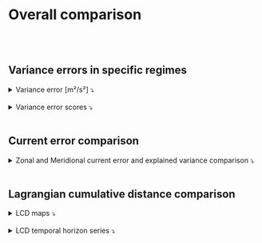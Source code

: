 # Overall comparison

<br>
 


<br> 

    
## Variance errors in specific regimes

<details>
<summary>Variance error [m²/s²] ⤵️  </summary>
    
<br>  
 

<table>
  <thead>
    <tr> 
      <th></th>
      <th colspan="3">Variance error u [m²/s²]</th>
      <th colspan="3">Variance error v [m²/s²]</th>
    </tr>
  </thead>
  <tbody>
    <tr> 
      <td> </td>
      <td> coastal </td>
      <td> offshore_highvar </td>
      <td> offshore_lowvar </td>
      <td> coastal </td>
      <td> offshore_highvar </td>
      <td> offshore_lowvar </td>
    </tr>
    <tr> 
    <tr> 
      <td><strong>DUACS</strong></td>
      <td>0.051408</td>
      <td>0.048399</td>
      <td>0.023910</td>
      <td>0.055813</td>
      <td>0.051483</td>
      <td>0.021734</td>
    </tr>
    <tr> 
      <td><strong>MIOST</strong></td>
      <td><span style="color:blue">0.049734</span></td>
      <td>0.048318</td>
      <td><span style="color:blue">0.023864</span></td>
      <td>0.058365</td>
      <td>0.052196</td>
      <td>0.021658</td>
    </tr>
    <tr> 
      <td><strong>BFN-QG</strong></td>
      <td>0.051588</td>
      <td><span style="color:blue">0.043017</span></td>
      <td>0.024237</td>
      <td><span style="color:blue">0.051550</span></td>
      <td><span style="color:blue">0.044031</span></td>
      <td><span style="color:blue">0.021606</span></td>
    </tr> 
  </tbody>
</table>

</details>
 

<br>

<details>
<summary>Variance error scores ⤵️  </summary>
    
<br> 
 
<table>
  <thead>
    <tr> 
      <th></th>
      <th colspan="3">Variance error score u</th>
      <th colspan="3">Variance error score v</th>
    </tr>
  </thead>
  <tbody>
    <tr> 
      <td> </td>
      <td> coastal </td>
      <td> offshore_highvar </td>
      <td> offshore_lowvar </td>
      <td> coastal </td>
      <td> offshore_highvar </td>
      <td> offshore_lowvar </td>
    </tr>
    <tr> 
    <tr> 
      <td><strong>DUACS</strong></td>
      <td>72.3 %</td>
      <td>73.3 %</td>
      <td>54.5 %</td>
      <td>67.1 %</td>
      <td>68.4 %</td>
      <td>53.7 %</td>
    </tr>
    <tr> 
      <td><strong>MIOST</strong></td>
      <td><span style="color:blue">72.8 %</span></td>
      <td>73.3 %</td>
      <td><span style="color:blue">54.6 %</span></td>
      <td>64.3 %</td>
      <td>68.0 %</td>
      <td>53.9 %</td>
    </tr>
    <tr> 
      <td><strong>BFN-QG</strong></td>
      <td>72.0 %</td>
      <td><span style="color:blue">76.3 %</span></td>
      <td>53.9 %</td>
      <td><span style="color:blue">68.5 %</span></td>
      <td><span style="color:blue">73.0 %</span></td>
      <td><span style="color:blue">54.0 %</span></td>
    </tr> 
  </tbody>
</table>

  
</details>
 

<br> 


## Current error comparison
 
<details>
<summary>Zonal and Meridional current error and explained variance comparison ⤵️  </summary>

<br> 

<center>
    <div id="Maps_DUACSvsBFNQG_errexplvarcomp_Agulhas_uv">
        <img src="../_static/Maps_DUACSvsBFNQG_errexplvarcomp_Agulhas_uv.png" width="400">
        <img src="../_static/Maps_DUACSvsMIOST_errexplvarcomp_Agulhas_uv.png" width="400">
    </div>
</center>

<center>
    <div id="Maps_DUACSvsBFNQG_errexplvarcomp_Agulhas_uv">
        <img src="../_static/Maps_MIOSTvsBFNQG_errexplvarcomp_Agulhas_uv.png" width="400"> 
    </div>
</center>

</details>
 


<br>

## Lagrangian cumulative distance comparison

<details>
<summary>LCD maps ⤵️  </summary>

<br> 

| ![DUACS LDC h1](../figures/deviation_maps_DUACS_h1.png) | ![DUACS LDC h2](../figures/deviation_maps_DUACS_h2.png) | ![DUACS LDC h3](../figures/deviation_maps_DUACS_h3.png) | ![DUACS LDC h4](../figures/deviation_maps_DUACS_h4.png) | ![DUACS LDC h5](../figures/deviation_maps_DUACS_h5.png) |
|--|--|--|--|--|
| ![MIOST LDC h1](../figures/deviation_maps_MIOST_Agulhas_h1.png) | ![MIOST LDC h2](../figures/deviation_maps_MIOST_Agulhas_h2.png) | ![MIOST LDC h3](../figures/deviation_maps_MIOST_Agulhas_h3.png) | ![MIOST LDC h4](../figures/deviation_maps_MIOST_Agulhas_h4.png) | ![MIOST LDC h5](../figures/deviation_maps_MIOST_Agulhas_h5.png) |
| ![BFN-QG LDC h1](../figures/deviation_maps_BFN-QG_h1.png) | ![BFN-QG LDC h2](../figures/deviation_maps_BFN-QG_h2.png) | ![BFN-QG LDC h3](../figures/deviation_maps_BFN-QG_h3.png) | ![BFN-QG LDC h4](../figures/deviation_maps_BFN-QG_h4.png) | ![BFN-QG LDC h5](../figures/deviation_maps_BFN-QG_h5.png) |

 
</details>
 
<br> 

<details>
<summary>LCD temporal horizon series ⤵️  </summary>

<br> 

![deviation_horizon_Agulhas](../figures/deviation_horizon_Agulhas.png)  
 
</details>

<br>  
  